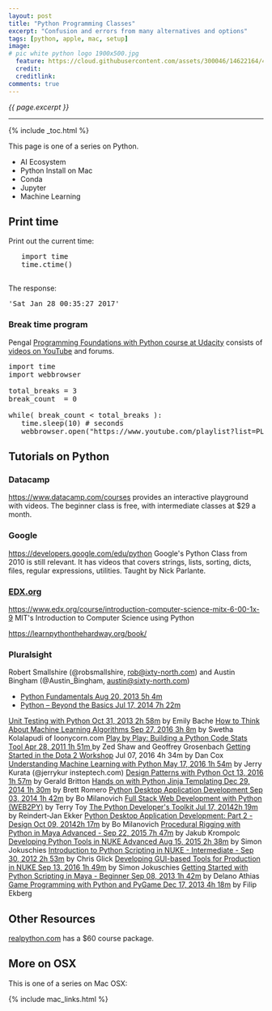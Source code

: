 ```yaml
---
layout: post
title: "Python Programming Classes"
excerpt: "Confusion and errors from many alternatives and options"
tags: [python, apple, mac, setup]
image:
# pic white python logo 1900x500.jpg
  feature: https://cloud.githubusercontent.com/assets/300046/14622164/4230c848-0585-11e6-957b-be11147346e6.jpg
  credit: 
  creditlink: 
comments: true
---
```

<i>{{ page.excerpt }}</i>
<hr />

{% include _toc.html %}

This page is one of a series on Python.

   * AI Ecosystem
   * Python Install on Mac
   * Conda
   * Jupyter
   * Machine Learning


## Print time #

Print out the current time:

   <pre>
   import time
   time.ctime()
   </pre>

   The response:

   <tt>
   'Sat Jan 28 00:35:27 2017'
   </tt>


### Break time program

Pengal 
<a target="_blank" href="https://classroom.udacity.com/courses/ud036/">
Programming Foundations with Python course at Udacity</a>
consists of <a target="_blank" href="https://www.youtube.com/watch?v=U4MUG4dOepc&list=PLAwxTw4SYaPnYajEbZvqtcVWQ6XGhvtOW">
videos on YouTube</a> and forums.

<pre>
import time
import webbrowser

total_breaks = 3
break_count  = 0  

while( break_count < total_breaks ):
   time.sleep(10) # seconds
   webbrowser.open("https://www.youtube.com/playlist?list=PLAwxTw4SYaPnYajEbZvqtcVWQ6XGhvtOW")
</pre>



## Tutorials on Python

### Datacamp

<a target="_blank" href="https://www.datacamp.com/courses">
https://www.datacamp.com/courses</a>
provides an interactive playground with videos.
The beginner class is free,
with intermediate classes at $29 a month.


### Google

<a target="_blank" href="https://developers.google.com/edu/python/">
https://developers.google.com/edu/python</a>
Google's Python Class from 2010 is still relevant.
It has videos that
covers strings, lists, sorting, dicts, files, 
regular expressions, utilities.
Taught by Nick Parlante.
<a target="_blank" href="https://developers.google.com/edu/python/"
Support materials</a>

### EDX.org

https://www.edx.org/course/introduction-computer-science-mitx-6-00-1x-9
MIT's Introduction to Computer Science using Python


https://learnpythonthehardway.org/book/



### Pluralsight #

Robert Smallshire (@robsmallshire, rob@ixty-north.com)
and 
Austin Bingham (@Austin_Bingham, austin@sixty-north.com)

* <a target="_blank" href="https://app.pluralsight.com/library/courses/python-fundamentals/">
   Python Fundamentals Aug 20, 2013 5h 4m</a>

* <a target="_blank" href="https://app.pluralsight.com/library/courses/python-beyond-basics/">
   Python – Beyond the Basics
   Jul 17, 2014 7h 22m</a>

<a target="_blank" href="https://app.pluralsight.com/library/courses/unit-testing-python">
Unit Testing with Python
Oct 31, 2013 2h 58m</a>
by Emily Bache

<a target="_blank" href="https://app.pluralsight.com/library/courses/machine-learning-algorithms">
How to Think About Machine Learning Algorithms
Sep 27, 2016 3h 8m</a>
by Swetha Kolalapudi
of loonycorn.com


<a target="_blank" href="https://app.pluralsight.com/library/courses/play-by-play-zed-shaw/">
Play by Play: Building a Python Code Stats Tool 
Apr 28, 2011 1h 51m
</a>
by Zed Shaw 
and 
Geoffrey Grosenbach

<a target="_blank" href="https://app.pluralsight.com/library/courses/dota-2-workshop-getting-started-2486">
Getting Started in the Dota 2 Workshop</a>
Jul 07, 2016 4h 34m
by Dan Cox 

<a target="_blank" href="https://app.pluralsight.com/library/courses/python-understanding-machine-learning">
Understanding Machine Learning with Python
May 17, 2016 1h 54m</a>
by Jerry Kurata 
(@jerrykur insteptech.com)

<a target="_blank" href="https://app.pluralsight.com/library/courses/python-design-patterns">
Design Patterns with Python
Oct 13, 2016 1h 57m</a>
by Gerald Britton

<a target="_blank" href="https://app.pluralsight.com/library/courses/python-jinja-templating">
Hands on with Python Jinja Templating
Dec 29, 2014 1h 30m</a>
by Brett Romero

<a target="_blank" href="https://app.pluralsight.com/library/courses/python-desktop-application-development">
Python Desktop Application Development
Sep 03, 2014 1h 42m</a>
by Bo Milanovich 

<a target="_blank" href="https://app.pluralsight.com/library/courses/full-stack-web-development-python-web2py">
Full Stack Web Development with Python (WEB2PY)</a>
by Terry Toy

<a target="_blank" href="https://app.pluralsight.com/library/courses/python-developers-toolkit">
The Python Developer's Toolkit
Jul 17, 20142h 19m</a>
by Reindert-Jan Ekker

<a target="_blank" href="https://app.pluralsight.com/library/courses/python-desktop-application-development-design-part2/">
Python Desktop Application Development: Part 2 - Design
Oct 09, 20142h 17m</a>
by Bo Milanovich

<a target="_blank" href="https://app.pluralsight.com/library/courses/procedural-rigging-python-maya-2283">
Procedural Rigging with Python in Maya
Advanced - Sep 22, 2015 7h 47m</a>
by Jakub Krompolc

<a target="_blank" href="https://app.pluralsight.com/library/courses/developing-python-tools-nuke-2219">
Developing Python Tools in NUKE
Advanced Aug 15, 2015 2h 38m</a>
by Simon Jokuschies

<a target="_blank" href="https://app.pluralsight.com/library/courses/introduction-python-scripting-nuke-820">
Introduction to Python Scripting in NUKE
- Intermediate - Sep 30, 2012 2h 53m</a>
by Chris Glick

<a target="_blank" href="https://app.pluralsight.com/library/courses/nuke-developing-gui-based-tools-production-2549">
Developing GUI-based Tools for Production in NUKE
Sep 13, 2016 1h 49m</a>
by Simon Jokuschies

<a target="_blank" href="https://app.pluralsight.com/library/courses/getting-started-python-scripting-maya-1283">
Getting Started with Python Scripting in Maya
- Beginner Sep 08, 2013 1h 42m</a>
by Delano Athias

<a target="_blank" href="https://app.pluralsight.com/library/courses/game-programming-python-pygame">
Game Programming with Python and PyGame
Dec 17, 2013 4h 18m</a>
by Filip Ekberg


## Other Resources #

<a target="_blank" href="https://realpython.com/#course-packages">
realpython.com</a> has a $60 course package.


## More on OSX

This is one of a series on Mac OSX:

{% include mac_links.html %}

